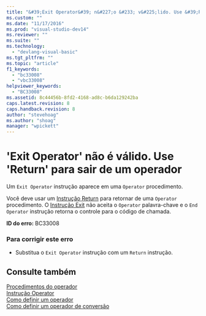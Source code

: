 ```yaml
---
title: "&#39;Exit Operator&#39; n&#227;o &#233; v&#225;lido. Use &#39;Return&#39; para sair de um operador | Microsoft Docs"
ms.custom: ""
ms.date: "11/17/2016"
ms.prod: "visual-studio-dev14"
ms.reviewer: ""
ms.suite: ""
ms.technology: 
  - "devlang-visual-basic"
ms.tgt_pltfrm: ""
ms.topic: "article"
f1_keywords: 
  - "bc33008"
  - "vbc33008"
helpviewer_keywords: 
  - "BC33008"
ms.assetid: 8c44456b-8fd2-4168-ad8c-b6da129242ba
caps.latest.revision: 8
caps.handback.revision: 8
author: "stevehoag"
ms.author: "shoag"
manager: "wpickett"
---
```

# &#39;Exit Operator&#39; n&#227;o &#233; v&#225;lido. Use &#39;Return&#39; para sair de um operador
Um `Exit Operator` instrução aparece em uma `Operator` procedimento.  
  
 Você deve usar um [Instrução Return](../../visual-basic/language-reference/statements/return-statement.md) para retornar de uma `Operator` procedimento. O [Instrução Exit](../../visual-basic/language-reference/statements/exit-statement.md) não aceita o `Operator` palavra\-chave e o `End Operator` instrução retorna o controle para o código de chamada.  
  
 **ID do erro:** BC33008  
  
### Para corrigir este erro  
  
-   Substitua o `Exit Operator` instrução com um `Return` instrução.  
  
## Consulte também  
 [Procedimentos do operador](../../visual-basic/programming-guide/language-features/procedures/operator-procedures.md)   
 [Instrução Operator](../../visual-basic/language-reference/statements/operator-statement.md)   
 [Como definir um operador](../Topic/How%20to:%20Define%20an%20Operator%20\(Visual%20Basic\).md)   
 [Como definir um operador de conversão](../../visual-basic/programming-guide/language-features/procedures/how-to-define-a-conversion-operator.md)